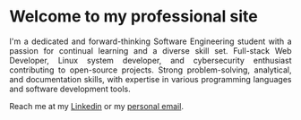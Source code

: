 # Welcome to my professional site

<p align='justify'>
I'm a dedicated and forward-thinking Software Engineering student with a passion for continual learning and a diverse skill set. Full-stack Web Developer, Linux system developer, and cybersecurity enthusiast contributing to open-source projects. Strong problem-solving, analytical, and documentation skills, with expertise in various programming languages and software development tools.</p>

Reach me at my <a href='https://www.linkedin.com/in/rodolfo-neves-937324158/' target='_blank'>Linkedin</a> or my <a href="mailto:dev_developer@outlook.com">personal email</a>.
